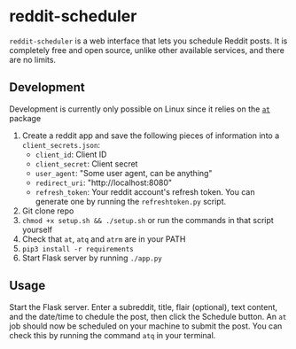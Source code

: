 # reddit-scheduler
`reddit-scheduler` is a web interface that lets you schedule Reddit posts. It is completely free and open source,
unlike other available services, and there are no limits.

## Development
Development is currently only possible on Linux since it
relies on the [`at`](https://linux.die.net/man/1/at)
package
1. Create a reddit app and save the following pieces of information
into a `client_secrets.json`:
    * `client_id`: Client ID
    * `client_secret`: Client secret
    * `user_agent`: "Some user agent, can be anything"
    * `redirect_uri`: "http://localhost:8080"
    * `refresh_token`: Your reddit account's refresh token. You can generate one
    by running the `refreshtoken.py` script.
2. Git clone repo
3. `chmod +x setup.sh && ./setup.sh` or run the commands in that script yourself
4. Check that `at`, `atq` and `atrm` are in your PATH
5. `pip3 install -r requirements`
6. Start Flask server by running `./app.py`

## Usage
Start the Flask server. Enter a subreddit, title, flair (optional),
text content, and the date/time to chedule the post, then click the
Schedule button. An `at` job should now be scheduled on your machine
to submit the post. You can check this by running the command `atq` in
your terminal.
